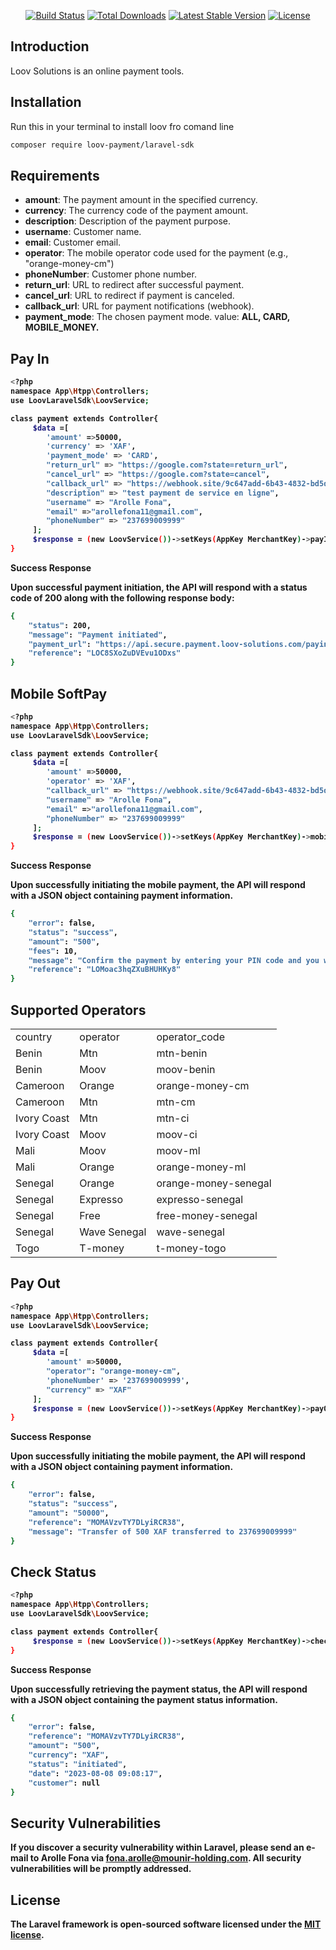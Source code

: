 
<p align="center">
<a href="https://packagist.org/packages/loov-payment/laravel-sdk"><img src="https://github.com/laravel/framework/workflows/tests/badge.svg" alt="Build Status"></a>
<a href="https://packagist.org/packages/loov-payment/laravel-sdk"><img src="https://img.shields.io/packagist/dt/laravel/framework" alt="Total Downloads"></a>
<a href="https://packagist.org/packages/loov-payment/laravel-sdk"><img src="https://img.shields.io/packagist/v/laravel/framework" alt="Latest Stable Version"></a>
<a href="https://packagist.org/packages/loov-payment/laravel-sdk"><img src="https://img.shields.io/packagist/l/laravel/framework" alt="License"></a>
</p>


## Introduction

Loov Solutions is an online payment tools.



## Installation

Run this in your terminal to install loov fro comand line

``` bash
composer require loov-payment/laravel-sdk
```


## Requirements

<ul>
<li><b>amount</b>: The payment amount in the specified currency.</li>
<li><b>currency</b>: The currency code of the payment amount.</li>
<li><b>description</b>: Description of the payment purpose.</li>
<li><b>username</b>: Customer name.</li>
<li><b>email</b>: Customer email.</li>
<li><b>operator</b>: The mobile operator code used for the payment (e.g., "orange-money-cm")</li>
<li><b>phoneNumber</b>: Customer phone number.</li>
<li><b>return_url</b>: URL to redirect after successful payment.</li>
<li><b>cancel_url</b>: URL to redirect if payment is canceled.</li>
<li><b>callback_url</b>: URL for payment notifications (webhook).</li>
<li><b>payment_mode</b>: The chosen payment mode. value: <b>ALL<b>, <b>CARD<b>, <b>MOBILE_MONEY<b>.</li>
</ul>



## Pay In 

``` bash
<?php
namespace App\Htpp\Controllers;
use LoovLaravelSdk\LoovService; 

class payment extends Controller{
     $data =[
        'amount' =>50000,
        'currency' => 'XAF',
        'payment_mode' => 'CARD',
        "return_url" => "https://google.com?state=return_url",
        "cancel_url" => "https://google.com?state=cancel",
        "callback_url" => "https://webhook.site/9c647add-6b43-4832-bd5d-db529c7c9b79",
        "description" => "test payment de service en ligne",
        "username" => "Arolle Fona",
        "email" =>"arollefona11@gmail.com",
        "phoneNumber" => "237699009999"
     ];
     $response = (new LoovService())->setKeys(AppKey MerchantKey)->payIn($data);
}
``` 
<p>Success Response</p>

<p>Upon successful payment initiation, the API will respond with a status code of 200 along with the following response
 body:</p>

``` bash
{
    "status": 200,
    "message": "Payment initiated",
    "payment_url": "https://api.secure.payment.loov-solutions.com/payinit/oa7DZzEd8gwJ5PYQ",
    "reference": "LOC8SXoZuDVEvu1ODxs"
}
```



## Mobile SoftPay 

``` bash
<?php
namespace App\Htpp\Controllers;
use LoovLaravelSdk\LoovService; 

class payment extends Controller{
     $data =[
        'amount' =>50000,
        'operator' => 'XAF',
        "callback_url" => "https://webhook.site/9c647add-6b43-4832-bd5d-db529c7c9b79",
        "username" => "Arolle Fona",
        "email" =>"arollefona11@gmail.com",
        "phoneNumber" => "237699009999"
     ];
     $response = (new LoovService())->setKeys(AppKey MerchantKey)->mobileSoftPay($data);
}
```

<p>Success Response</p>

<p>Upon successfully initiating the mobile payment, the API will respond with a JSON object containing payment information.</p>

``` bash
{
    "error": false,
    "status": "success",
    "amount": "500",
    "fees": 10,
    "message": "Confirm the payment by entering your PIN code and you will receive an SMS. Thank you for using Orange Money services.",
    "reference": "LOMoac3hqZXuBHUHKy8"
}
```



## Supported Operators


<table>
<tr>
<td>country</td>
<td>operator</td>
<td>operator_code</td>
</tr>
<tr>
<td>Benin</td>
<td>Mtn</td>
<td>mtn-benin</td>
</tr>
<tr>
<td>Benin</td>
<td>Moov</td>
<td>moov-benin</td>
</tr>
<tr>
<td>Cameroon</td>
<td>Orange</td>
<td>orange-money-cm</td>
</tr>
<tr>
<td>Cameroon</td>
<td>Mtn</td>
<td>mtn-cm</td>
</tr>
<tr>
<td>Ivory Coast</td>
<td>Mtn</td>
<td>mtn-ci</td>
</tr>
<tr>
<td>Ivory Coast</td>
<td>Moov</td>
<td>moov-ci</td>
</tr>
<tr>
<td>Mali</td>
<td>Moov</td>
<td>moov-ml</td>
</tr>
<tr>
<td>Mali</td>
<td>Orange</td>
<td>orange-money-ml</td>
</tr>
<tr>
<td>Senegal</td>
<td>Orange</td>
<td>orange-money-senegal</td>
</tr>
<tr>
<td>Senegal</td>
<td>Expresso</td>
<td>expresso-senegal</td>
</tr>
<tr>
<td>Senegal</td>
<td>Free</td>
<td>free-money-senegal</td>
</tr>
<tr>
<td>Senegal</td>
<td>Wave Senegal</td>
<td>wave-senegal</td>
</tr>
<tr>
<td>Togo</td>
<td>T-money</td>
<td>t-money-togo</td>
</tr>
</table>



## Pay Out

``` bash
<?php
namespace App\Htpp\Controllers;
use LoovLaravelSdk\LoovService; 

class payment extends Controller{
     $data =[
        'amount' =>50000,
        "operator": "orange-money-cm",
        'phoneNumber' => '237699009999',
        "currency" => "XAF"
     ];
     $response = (new LoovService())->setKeys(AppKey MerchantKey)->payOut($data);
}
```

<p>Success Response</p>

<p>Upon successfully initiating the mobile payment, the API will respond with a JSON object containing payment information.</p>

``` bash
{
    "error": false,
    "status": "success",
    "amount": "50000",
    "reference": "MOMAVzvTY7DLyiRCR38",
    "message": "Transfer of 500 XAF transferred to 237699009999"
}
```



## Check Status

``` bash
<?php
namespace App\Htpp\Controllers;
use LoovLaravelSdk\LoovService; 

class payment extends Controller{
     $response = (new LoovService())->setKeys(AppKey MerchantKey)->checkStatus($reference);
}
```

<p>Success Response</p>

<p>Upon successfully retrieving the payment status, the API will respond with a JSON object containing the payment status information.</p>

``` bash
{
    "error": false,
    "reference": "MOMAVzvTY7DLyiRCR38",
    "amount": "500",
    "currency": "XAF",
    "status": "initiated",
    "date": "2023-08-08 09:08:17",
    "customer": null
}
```


## Security Vulnerabilities

If you discover a security vulnerability within Laravel, please send an e-mail to Arolle Fona via [fona.arolle@mounir-holding.com](mailto:fona.arolle@mounir-holding.com). All security vulnerabilities will be promptly addressed.

## License
The Laravel framework is open-sourced software licensed under the [MIT license](https://opensource.org/licenses/MIT).
